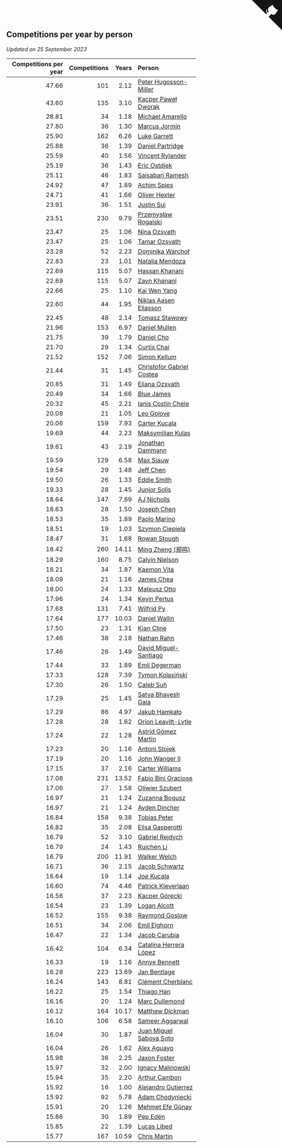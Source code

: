 ## Competitions per year by person

*Updated on 25 September 2023*

| Competitions per year | Competitions | Years | Person |
| ---: | ---: | ---: | :--- |
| 47.66 | 101 | 2.12 | [Peter Hugosson-Miller](https://www.worldcubeassociation.org/persons/2021HUGO01) |
| 43.60 | 135 | 3.10 | [Kacper Paweł Dworak](https://www.worldcubeassociation.org/persons/2020DWOR01) |
| 28.81 | 34 | 1.18 | [Michael Amarello](https://www.worldcubeassociation.org/persons/2022AMAR09) |
| 27.80 | 36 | 1.30 | [Marcus Jormin](https://www.worldcubeassociation.org/persons/2022JORM01) |
| 25.90 | 162 | 6.26 | [Luke Garrett](https://www.worldcubeassociation.org/persons/2017GARR05) |
| 25.88 | 36 | 1.39 | [Daniel Partridge](https://www.worldcubeassociation.org/persons/2022PART02) |
| 25.59 | 40 | 1.56 | [Vincent Rylander](https://www.worldcubeassociation.org/persons/2022RYLA01) |
| 25.19 | 36 | 1.43 | [Eric Ostdiek](https://www.worldcubeassociation.org/persons/2022OSTD01) |
| 25.11 | 46 | 1.83 | [Saisabari Ramesh](https://www.worldcubeassociation.org/persons/2021RAME01) |
| 24.92 | 47 | 1.89 | [Achim Spies](https://www.worldcubeassociation.org/persons/2021SPIE01) |
| 24.71 | 41 | 1.66 | [Oliver Hexter](https://www.worldcubeassociation.org/persons/2022HEXT01) |
| 23.91 | 36 | 1.51 | [Justin Sui](https://www.worldcubeassociation.org/persons/2022SUIJ01) |
| 23.51 | 230 | 9.79 | [Przemysław Rogalski](https://www.worldcubeassociation.org/persons/2013ROGA02) |
| 23.47 | 25 | 1.06 | [Nina Ozsvath](https://www.worldcubeassociation.org/persons/2022OZSV03) |
| 23.47 | 25 | 1.06 | [Tamar Ozsvath](https://www.worldcubeassociation.org/persons/2022OZSV04) |
| 23.28 | 52 | 2.23 | [Dominika Warchoł](https://www.worldcubeassociation.org/persons/2021WARC01) |
| 22.83 | 23 | 1.01 | [Natalia Mendoza](https://www.worldcubeassociation.org/persons/2022MEND24) |
| 22.69 | 115 | 5.07 | [Hassan Khanani](https://www.worldcubeassociation.org/persons/2018KHAN26) |
| 22.69 | 115 | 5.07 | [Zayn Khanani](https://www.worldcubeassociation.org/persons/2018KHAN28) |
| 22.66 | 25 | 1.10 | [Kai Wen Yang](https://www.worldcubeassociation.org/persons/2022YANG19) |
| 22.60 | 44 | 1.95 | [Niklas Aasen Eliasson](https://www.worldcubeassociation.org/persons/2021ELIA01) |
| 22.45 | 48 | 2.14 | [Tomasz Stawowy](https://www.worldcubeassociation.org/persons/2021STAW01) |
| 21.96 | 153 | 6.97 | [Daniel Mullen](https://www.worldcubeassociation.org/persons/2016MULL04) |
| 21.75 | 39 | 1.79 | [Daniel Cho](https://www.worldcubeassociation.org/persons/2021CHOD01) |
| 21.70 | 29 | 1.34 | [Curtis Chai](https://www.worldcubeassociation.org/persons/2022CHAI02) |
| 21.52 | 152 | 7.06 | [Simon Kellum](https://www.worldcubeassociation.org/persons/2016KELL12) |
| 21.44 | 31 | 1.45 | [Christofor Gabriel Costea](https://www.worldcubeassociation.org/persons/2022COST03) |
| 20.85 | 31 | 1.49 | [Eliana Ozsvath](https://www.worldcubeassociation.org/persons/2022OZSV01) |
| 20.49 | 34 | 1.66 | [Blue James](https://www.worldcubeassociation.org/persons/2022JAME01) |
| 20.32 | 45 | 2.21 | [Ianis Costin Chele](https://www.worldcubeassociation.org/persons/2021CHEL01) |
| 20.08 | 21 | 1.05 | [Leo Golove](https://www.worldcubeassociation.org/persons/2022GOLO02) |
| 20.06 | 159 | 7.93 | [Carter Kucala](https://www.worldcubeassociation.org/persons/2015KUCA01) |
| 19.69 | 44 | 2.23 | [Maksymilian Kulas](https://www.worldcubeassociation.org/persons/2021KULA02) |
| 19.61 | 43 | 2.19 | [Jonathan Dammann](https://www.worldcubeassociation.org/persons/2021DAMM01) |
| 19.59 | 129 | 6.58 | [Max Siauw](https://www.worldcubeassociation.org/persons/2017SIAU02) |
| 19.54 | 29 | 1.48 | [Jeff Chen](https://www.worldcubeassociation.org/persons/2022CHEN19) |
| 19.50 | 26 | 1.33 | [Eddie Smith](https://www.worldcubeassociation.org/persons/2022SMIT20) |
| 19.33 | 28 | 1.45 | [Junior Solis](https://www.worldcubeassociation.org/persons/2022SOLI03) |
| 18.64 | 147 | 7.89 | [AJ Nicholls](https://www.worldcubeassociation.org/persons/2015NICH04) |
| 18.63 | 28 | 1.50 | [Joseph Chen](https://www.worldcubeassociation.org/persons/2022CHEN16) |
| 18.53 | 35 | 1.89 | [Paolo Marino](https://www.worldcubeassociation.org/persons/2021MARI04) |
| 18.51 | 19 | 1.03 | [Szymon Ciepiela](https://www.worldcubeassociation.org/persons/2022CIEP01) |
| 18.47 | 31 | 1.68 | [Rowan Stough](https://www.worldcubeassociation.org/persons/2022STOU01) |
| 18.42 | 260 | 14.11 | [Ming Zheng (郑鸣)](https://www.worldcubeassociation.org/persons/2009ZHEN11) |
| 18.29 | 160 | 8.75 | [Calvin Nielson](https://www.worldcubeassociation.org/persons/2014NIEL03) |
| 18.21 | 34 | 1.87 | [Kaemon Vita](https://www.worldcubeassociation.org/persons/2021VITA01) |
| 18.09 | 21 | 1.16 | [James Chea](https://www.worldcubeassociation.org/persons/2022CHEA05) |
| 18.00 | 24 | 1.33 | [Mateusz Otto](https://www.worldcubeassociation.org/persons/2022OTTO01) |
| 17.96 | 24 | 1.34 | [Kevin Pertus](https://www.worldcubeassociation.org/persons/2022PERT01) |
| 17.68 | 131 | 7.41 | [Wilfrid Py](https://www.worldcubeassociation.org/persons/2016PYWI01) |
| 17.64 | 177 | 10.03 | [Daniel Wallin](https://www.worldcubeassociation.org/persons/2013WALL03) |
| 17.50 | 23 | 1.31 | [Kian Cline](https://www.worldcubeassociation.org/persons/2022CLIN01) |
| 17.46 | 38 | 2.18 | [Nathan Rahn](https://www.worldcubeassociation.org/persons/2021RAHN01) |
| 17.46 | 26 | 1.49 | [David Miguel-Santiago](https://www.worldcubeassociation.org/persons/2022MIGU02) |
| 17.44 | 33 | 1.89 | [Emil Degerman](https://www.worldcubeassociation.org/persons/2021DEGE01) |
| 17.33 | 128 | 7.39 | [Tymon Kolasiński](https://www.worldcubeassociation.org/persons/2016KOLA02) |
| 17.30 | 26 | 1.50 | [Caleb Suh](https://www.worldcubeassociation.org/persons/2022SUHC01) |
| 17.29 | 25 | 1.45 | [Satya Bhavesh Gala](https://www.worldcubeassociation.org/persons/2022GALA03) |
| 17.29 | 86 | 4.97 | [Jakub Hamkało](https://www.worldcubeassociation.org/persons/2018HAMK01) |
| 17.28 | 28 | 1.62 | [Orion Leavitt-Lytle](https://www.worldcubeassociation.org/persons/2022LEAV01) |
| 17.24 | 22 | 1.28 | [Astrid Gómez Martin](https://www.worldcubeassociation.org/persons/2022MART26) |
| 17.23 | 20 | 1.16 | [Antoni Stojek](https://www.worldcubeassociation.org/persons/2022STOJ03) |
| 17.19 | 20 | 1.16 | [John Wanger II](https://www.worldcubeassociation.org/persons/2022WANG39) |
| 17.15 | 37 | 2.16 | [Carter Williams](https://www.worldcubeassociation.org/persons/2021WILL06) |
| 17.08 | 231 | 13.52 | [Fabio Bini Graciose](https://www.worldcubeassociation.org/persons/2010GRAC02) |
| 17.06 | 27 | 1.58 | [Oliwier Szubert](https://www.worldcubeassociation.org/persons/2022SZUB01) |
| 16.97 | 21 | 1.24 | [Zuzanna Bogusz](https://www.worldcubeassociation.org/persons/2022BOGU01) |
| 16.97 | 21 | 1.24 | [Ayden Dincher](https://www.worldcubeassociation.org/persons/2022DINC01) |
| 16.84 | 158 | 9.38 | [Tobias Peter](https://www.worldcubeassociation.org/persons/2014PETE03) |
| 16.82 | 35 | 2.08 | [Elisa Gasperotti](https://www.worldcubeassociation.org/persons/2021GASP01) |
| 16.79 | 52 | 3.10 | [Gabriel Rejdych](https://www.worldcubeassociation.org/persons/2020REJD01) |
| 16.79 | 24 | 1.43 | [Ruichen Li](https://www.worldcubeassociation.org/persons/2022LIRU02) |
| 16.79 | 200 | 11.91 | [Walker Welch](https://www.worldcubeassociation.org/persons/2011WELC01) |
| 16.71 | 36 | 2.15 | [Jacob Schwartz](https://www.worldcubeassociation.org/persons/2021SCHW01) |
| 16.64 | 19 | 1.14 | [Joe Kucala](https://www.worldcubeassociation.org/persons/2022KUCA01) |
| 16.60 | 74 | 4.46 | [Patrick Kleverlaan](https://www.worldcubeassociation.org/persons/2019KLEV01) |
| 16.56 | 37 | 2.23 | [Kacper Górecki](https://www.worldcubeassociation.org/persons/2021GORE01) |
| 16.54 | 23 | 1.39 | [Logan Alcott](https://www.worldcubeassociation.org/persons/2022ALCO02) |
| 16.52 | 155 | 9.38 | [Raymond Goslow](https://www.worldcubeassociation.org/persons/2014GOSL01) |
| 16.51 | 34 | 2.06 | [Emil Elghorn](https://www.worldcubeassociation.org/persons/2021ELGH01) |
| 16.47 | 22 | 1.34 | [Jacob Carubia](https://www.worldcubeassociation.org/persons/2022CARU02) |
| 16.42 | 104 | 6.34 | [Catalina Herrera López](https://www.worldcubeassociation.org/persons/2017LOPE31) |
| 16.33 | 19 | 1.16 | [Annye Bennett](https://www.worldcubeassociation.org/persons/2022BENN11) |
| 16.28 | 223 | 13.69 | [Jan Bentlage](https://www.worldcubeassociation.org/persons/2010BENT01) |
| 16.24 | 143 | 8.81 | [Clément Cherblanc](https://www.worldcubeassociation.org/persons/2014CHER05) |
| 16.22 | 25 | 1.54 | [Thiago Han](https://www.worldcubeassociation.org/persons/2022HANT01) |
| 16.16 | 20 | 1.24 | [Marc Dullemond](https://www.worldcubeassociation.org/persons/2022DULL01) |
| 16.12 | 164 | 10.17 | [Matthew Dickman](https://www.worldcubeassociation.org/persons/2013DICK01) |
| 16.10 | 106 | 6.58 | [Sameer Aggarwal](https://www.worldcubeassociation.org/persons/2017AGGA01) |
| 16.04 | 30 | 1.87 | [Juan Miguel Saboya Soto](https://www.worldcubeassociation.org/persons/2021SOTO01) |
| 16.04 | 26 | 1.62 | [Alex Aguayo](https://www.worldcubeassociation.org/persons/2022AGUA01) |
| 15.98 | 36 | 2.25 | [Jaxon Foster](https://www.worldcubeassociation.org/persons/2021FOST01) |
| 15.97 | 32 | 2.00 | [Ignacy Malinowski](https://www.worldcubeassociation.org/persons/2021MALI02) |
| 15.94 | 35 | 2.20 | [Arthur Cambon](https://www.worldcubeassociation.org/persons/2021CAMB01) |
| 15.92 | 16 | 1.00 | [Alejandro Gutierrez](https://www.worldcubeassociation.org/persons/2022GUTI09) |
| 15.92 | 92 | 5.78 | [Adam Chodyniecki](https://www.worldcubeassociation.org/persons/2017CHOD02) |
| 15.91 | 20 | 1.26 | [Mehmet Efe Günay](https://www.worldcubeassociation.org/persons/2022GUNA05) |
| 15.86 | 30 | 1.89 | [Pep Edén](https://www.worldcubeassociation.org/persons/2021EDEN01) |
| 15.85 | 22 | 1.39 | [Lucas Libed](https://www.worldcubeassociation.org/persons/2022LIBE02) |
| 15.77 | 167 | 10.59 | [Chris Martin](https://www.worldcubeassociation.org/persons/2013MART03) |


<a href="https://github.com/jonatanklosko/wca_statistics" class="github-corner" aria-label="View source on Github"><svg width="80" height="80" viewBox="0 0 250 250" style="fill:#151513; color:#fff; position: absolute; top: 0; border: 0; right: 0;" aria-hidden="true"><path d="M0,0 L115,115 L130,115 L142,142 L250,250 L250,0 Z"></path><path d="M128.3,109.0 C113.8,99.7 119.0,89.6 119.0,89.6 C122.0,82.7 120.5,78.6 120.5,78.6 C119.2,72.0 123.4,76.3 123.4,76.3 C127.3,80.9 125.5,87.3 125.5,87.3 C122.9,97.6 130.6,101.9 134.4,103.2" fill="currentColor" style="transform-origin: 130px 106px;" class="octo-arm"></path><path d="M115.0,115.0 C114.9,115.1 118.7,116.5 119.8,115.4 L133.7,101.6 C136.9,99.2 139.9,98.4 142.2,98.6 C133.8,88.0 127.5,74.4 143.8,58.0 C148.5,53.4 154.0,51.2 159.7,51.0 C160.3,49.4 163.2,43.6 171.4,40.1 C171.4,40.1 176.1,42.5 178.8,56.2 C183.1,58.6 187.2,61.8 190.9,65.4 C194.5,69.0 197.7,73.2 200.1,77.6 C213.8,80.2 216.3,84.9 216.3,84.9 C212.7,93.1 206.9,96.0 205.4,96.6 C205.1,102.4 203.0,107.8 198.3,112.5 C181.9,128.9 168.3,122.5 157.7,114.1 C157.9,116.9 156.7,120.9 152.7,124.9 L141.0,136.5 C139.8,137.7 141.6,141.9 141.8,141.8 Z" fill="currentColor" class="octo-body"></path></svg></a><style>.github-corner:hover .octo-arm{animation:octocat-wave 560ms ease-in-out}@keyframes octocat-wave{0%,100%{transform:rotate(0)}20%,60%{transform:rotate(-25deg)}40%,80%{transform:rotate(10deg)}}@media (max-width:500px){.github-corner:hover .octo-arm{animation:none}.github-corner .octo-arm{animation:octocat-wave 560ms ease-in-out}}</style>
